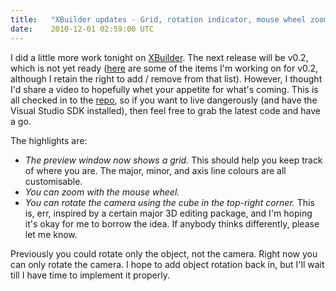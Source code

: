 ```yaml
---
title:   "XBuilder updates - Grid, rotation indicator, mouse wheel zoom"
date:    2010-12-01 02:59:00 UTC
---
```


I did a little more work tonight on [XBuilder](https://github.com/formosatek/xbuilder). The next release will be v0.2, which is not yet ready ([here](https://github.com/formosatek/xbuilder/issues) are some of the items I'm working on for v0.2, although I retain the right to add / remove from that list). However, I thought I'd share a video to hopefully whet your appetite for what's coming. This is all checked in to the [repo](https://github.com/formosatek/xbuilder), so if you want to live dangerously (and have the Visual Studio SDK installed), then feel free to grab the latest code and have a go.

The highlights are:

* *The preview window now shows a grid.* This should help you keep track of where you are. The major, minor, and axis line colours are all customisable.
* *You can zoom with the mouse wheel.*
* *You can rotate the camera using the cube in the top-right corner.* This is, err, inspired by a certain major 3D editing package, and I'm hoping it's okay for me to borrow the idea. If anybody thinks differently, please let me know.

Previously you could rotate only the object, not the camera. Right now you can only rotate the camera. I hope to add object rotation back in, but I'll wait till I have time to implement it properly.

<object width="640" height="470"><param name="movie" value="http://www.youtube.com/v/9fQnh88hKsM?fs=1&amp;hl=en_US"></param><param name="allowFullScreen" value="true"></param><param name="allowscriptaccess" value="always"></param><embed src="http://www.youtube.com/v/9fQnh88hKsM?fs=1&amp;hl=en_US" type="application/x-shockwave-flash" allowscriptaccess="always" allowfullscreen="true" width="640" height="470"></embed></object>